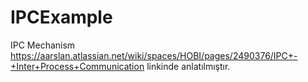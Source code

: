 # IPCExample
IPC Mechanism https://aarslan.atlassian.net/wiki/spaces/HOBI/pages/2490376/IPC+-+Inter+Process+Communication linkinde anlatılmıştır.
